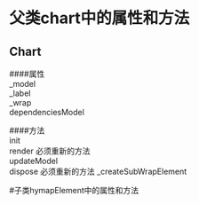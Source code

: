 # 父类chart中的属性和方法

## Chart  
   
####属性     
    _model     
    _label     
    _wrap     
    dependenciesModel
         
         
####方法     
    init     
    render 必须重新的方法    
    updateModel       
    dispose 必须重新的方法 
    _createSubWrapElement



#子类hymapElement中的属性和方法